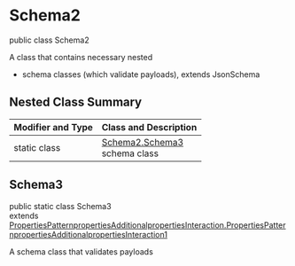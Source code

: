 # Schema2
public class Schema2

A class that contains necessary nested
- schema classes (which validate payloads), extends JsonSchema

## Nested Class Summary
| Modifier and Type | Class and Description |
| ----------------- | ---------------------- |
| static class | [Schema2.Schema3](#schema3)<br> schema class |

## Schema3
public static class Schema3<br>
extends [PropertiesPatternpropertiesAdditionalpropertiesInteraction.PropertiesPatternpropertiesAdditionalpropertiesInteraction1](../../../../../../../../components/schemas/PropertiesPatternpropertiesAdditionalpropertiesInteraction.md#propertiespatternpropertiesadditionalpropertiesinteraction1)

A schema class that validates payloads

